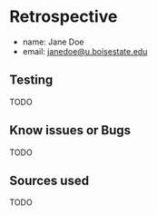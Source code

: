 # Retrospective

- name: Jane Doe
- email: janedoe@u.boisestate.edu

## Testing

TODO

## Know issues or Bugs

TODO

## Sources used

TODO